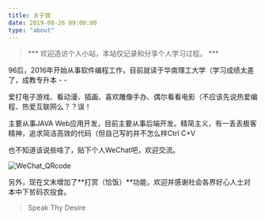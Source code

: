 ```yaml
---
title: 关于我
date: 2019-08-26 09:00:00
type: "about"
---
```


> *** 欢迎造访个人小站，本站仅记录和分享个人学习过程。 ***

96后，2016年开始从事软件编程工作，目前就读于华南理工大学（学习成绩太差了，成教专升本 - -

爱打电子游戏、看动漫、插画、喜欢雕像手办、偶尔看看电影（不应该先说热爱编程、热爱互联网么？？误！

主要从事JAVA Web应用开发，目前主要从事后端开发。精简主义，有一丢丢极客精神，追求简洁高效的代码（但自己写的并不怎么样Ctrl C+V

也不知道该说些啥了，贴下个人WeChat吧，欢迎交流。

![WeChat_QRcode](/image/QRcode/wechat_qrcode.jpg)

另外，现在文末增加了**打赏（恰饭）**功能，欢迎并感谢社会各界好心人士对本中下贫码农投食。

> Speak Thy Desire